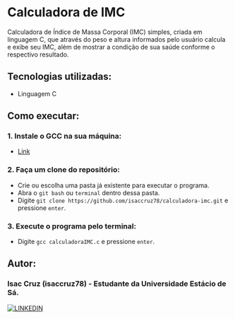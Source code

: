 # Calculadora de IMC
Calculadora de Índice de Massa Corporal (IMC) simples, criada em linguagem C, que através do peso e altura informados pelo usuário calcula e exibe seu IMC, além de mostrar a condição de sua saúde conforme o respectivo resultado.

## Tecnologias utilizadas:
- Linguagem C

## Como executar:
### 1. Instale o GCC na sua máquina: 
- [Link](https://gcc.gnu.org)
### 2. Faça um clone do repositório:
- Crie ou escolha uma pasta já existente para executar o programa.
- Abra o `git bash` ou `terminal` dentro dessa pasta.
- Digite `git clone https://github.com/isaccruz78/calculadora-imc.git` e pressione `enter`.
### 3. Execute o programa pelo terminal:
- Digite `gcc calculadoraIMC.c` e pressione `enter`.

## Autor:
### Isac Cruz (isaccruz78) - Estudante da Universidade Estácio de Sá.

[![LINKEDIN](https://img.shields.io/badge/LinkedIn-0077B5?style=for-the-badge&logo=linkedin&logoColor=white)](https://linkedin.com/in/isaccruz)
